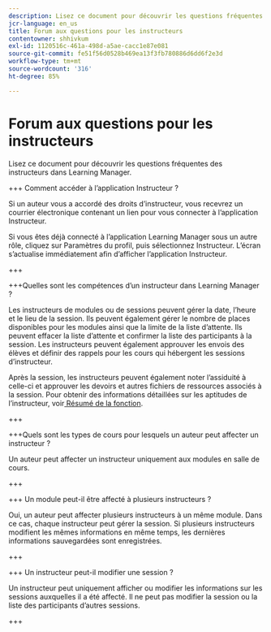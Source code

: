 ```yaml
---
description: Lisez ce document pour découvrir les questions fréquentes des instructeurs dans Learning Manager.
jcr-language: en_us
title: Forum aux questions pour les instructeurs
contentowner: shhivkum
exl-id: 1120516c-461a-498d-a5ae-cacc1e87e081
source-git-commit: fe51f56d0528b469ea13f3fb780886d6dd6f2e3d
workflow-type: tm+mt
source-wordcount: '316'
ht-degree: 85%

---
```


# Forum aux questions pour les instructeurs

Lisez ce document pour découvrir les questions fréquentes des instructeurs dans Learning Manager.

+++ Comment accéder à l’application Instructeur ?

Si un auteur vous a accordé des droits d’instructeur, vous recevrez un courrier électronique contenant un lien pour vous connecter à l’application Instructeur.

Si vous êtes déjà connecté à l’application Learning Manager sous un autre rôle, cliquez sur Paramètres du profil, puis sélectionnez Instructeur. L’écran s’actualise immédiatement afin d’afficher l’application Instructeur.

+++

+++Quelles sont les compétences d’un instructeur dans Learning Manager ?

Les instructeurs de modules ou de sessions peuvent gérer la date, l’heure et le lieu de la session. Ils peuvent également gérer le nombre de places disponibles pour les modules ainsi que la limite de la liste d’attente. Ils peuvent effacer la liste d’attente et confirmer la liste des participants à la session. Les instructeurs peuvent également approuver les envois des élèves et définir des rappels pour les cours qui hébergent les sessions d’instructeur.

Après la session, les instructeurs peuvent également noter l’assiduité à celle-ci et approuver les devoirs et autres fichiers de ressources associés à la session. Pour obtenir des informations détaillées sur les aptitudes de l’instructeur, voir[ Résumé de la fonction](feature-summary/modules.md).

+++

+++Quels sont les types de cours pour lesquels un auteur peut affecter un instructeur ?

Un auteur peut affecter un instructeur uniquement aux modules en salle de cours.

+++

+++ Un module peut-il être affecté à plusieurs instructeurs ?

Oui, un auteur peut affecter plusieurs instructeurs à un même module. Dans ce cas, chaque instructeur peut gérer la session. Si plusieurs instructeurs modifient les mêmes informations en même temps, les dernières informations sauvegardées sont enregistrées.

+++

+++ Un instructeur peut-il modifier une session ?

Un instructeur peut uniquement afficher ou modifier les informations sur les sessions auxquelles il a été affecté. Il ne peut pas modifier la session ou la liste des participants d’autres sessions.

+++

